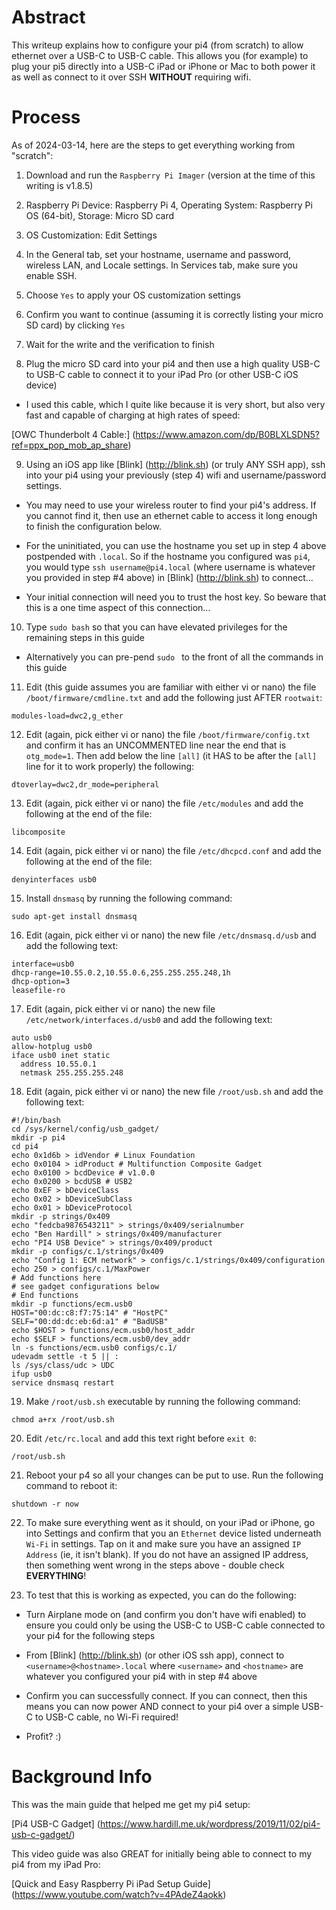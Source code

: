 # Abstract

This writeup explains how to configure your pi4 (from scratch) to allow ethernet over a USB-C to USB-C cable.  This allows you (for example) to plug your pi5 directly into a USB-C iPad or iPhone or Mac to both power it as well as connect to it over SSH **WITHOUT** requiring wifi.

# Process

As of 2024-03-14, here are the steps to get everything working from "scratch":

1. Download and run the `Raspberry Pi Imager` (version at the time of this writing is v1.8.5)

2. Raspberry Pi Device: Raspberry Pi 4, Operating System: Raspberry Pi OS (64-bit), Storage: Micro SD card

3. OS Customization: Edit Settings

4. In the General tab, set your hostname, username and password, wireless LAN, and Locale settings.  In Services tab, make sure you enable SSH.

5. Choose `Yes` to apply your OS customization settings

6. Confirm you want to continue (assuming it is correctly listing your micro SD card) by clicking `Yes`

7. Wait for the write and the verification to finish

8. Plug the micro SD card into your pi4 and then use a high quality USB-C to USB-C cable to connect it to your iPad Pro (or other USB-C iOS device)

- I used this cable, which I quite like because it is very short, but also very fast and capable of charging at high rates of speed:

[OWC Thunderbolt 4 Cable:] (https://www.amazon.com/dp/B0BLXLSDN5?ref=ppx_pop_mob_ap_share)

9. Using an iOS app like [Blink] (http://blink.sh) (or truly ANY SSH app), ssh into your pi4 using your previously (step 4) wifi and username/password settings.

- You may need to use your wireless router to find your pi4's address.  If you cannot find it, then use an ethernet cable to access it long enough to finish the configuration below.

- For the uninitiated, you can use the hostname you set up in step 4 above postpended with `.local`.  So if the hostname you configured was `pi4`, you would type `ssh username@pi4.local` (where username is whatever you provided in step #4 above) in [Blink] (http://blink.sh) to connect...
  
- Your initial connection will need you to trust the host key.  So beware that this is a one time aspect of this connection...

10. Type `sudo bash` so that you can have elevated privileges for the remaining steps in this guide

- Alternatively you can pre-pend `sudo ` to the front of all the commands in this guide

11. Edit (this guide assumes you are familiar with either vi or nano) the file `/boot/firmware/cmdline.txt` and add the following just AFTER `rootwait`:

```
modules-load=dwc2,g_ether
```

12. Edit (again, pick either vi or nano) the file `/boot/firmware/config.txt` and confirm it has an UNCOMMENTED line near the end that is `otg_mode=1`.  Then add below the line `[all]` (it HAS to be after the `[all]` line for it to work properly) the following:

```
dtoverlay=dwc2,dr_mode=peripheral
```

13. Edit (again, pick either vi or nano) the file `/etc/modules` and add the following at the end of the file:

```
libcomposite
```

14. Edit (again, pick either vi or nano) the file `/etc/dhcpcd.conf` and add the following at the end of the file:

```
denyinterfaces usb0
```

15. Install `dnsmasq` by running the following command:

```
sudo apt-get install dnsmasq
```

16. Edit (again, pick either vi or nano) the new file `/etc/dnsmasq.d/usb` and add the following text:

```
interface=usb0
dhcp-range=10.55.0.2,10.55.0.6,255.255.255.248,1h
dhcp-option=3
leasefile-ro
```

17. Edit (again, pick either vi or nano) the new file `/etc/network/interfaces.d/usb0` and add the following text:

```
auto usb0
allow-hotplug usb0
iface usb0 inet static
  address 10.55.0.1
  netmask 255.255.255.248
```

18. Edit (again, pick either vi or nano) the new file `/root/usb.sh` and add the following text:

```
#!/bin/bash
cd /sys/kernel/config/usb_gadget/
mkdir -p pi4
cd pi4
echo 0x1d6b > idVendor # Linux Foundation
echo 0x0104 > idProduct # Multifunction Composite Gadget
echo 0x0100 > bcdDevice # v1.0.0
echo 0x0200 > bcdUSB # USB2
echo 0xEF > bDeviceClass
echo 0x02 > bDeviceSubClass
echo 0x01 > bDeviceProtocol
mkdir -p strings/0x409
echo "fedcba9876543211" > strings/0x409/serialnumber
echo "Ben Hardill" > strings/0x409/manufacturer
echo "PI4 USB Device" > strings/0x409/product
mkdir -p configs/c.1/strings/0x409
echo "Config 1: ECM network" > configs/c.1/strings/0x409/configuration
echo 250 > configs/c.1/MaxPower
# Add functions here
# see gadget configurations below
# End functions
mkdir -p functions/ecm.usb0
HOST="00:dc:c8:f7:75:14" # "HostPC"
SELF="00:dd:dc:eb:6d:a1" # "BadUSB"
echo $HOST > functions/ecm.usb0/host_addr
echo $SELF > functions/ecm.usb0/dev_addr
ln -s functions/ecm.usb0 configs/c.1/
udevadm settle -t 5 || :
ls /sys/class/udc > UDC
ifup usb0
service dnsmasq restart
```

19. Make `/root/usb.sh` executable by running the following command:

```
chmod a+rx /root/usb.sh
```

20. Edit `/etc/rc.local` and add this text right before `exit 0`:

```
/root/usb.sh
```

21. Reboot your p4 so all your changes can be put to use.  Run the following command to reboot it:

```
shutdown -r now
```

22. To make sure everything went as it should, on your iPad or iPhone, go into Settings and confirm that you an `Ethernet` device listed underneath `Wi-Fi` in settings.  Tap on it and make sure you have an assigned `IP Address` (ie, it isn't blank).  If you do not have an assigned IP address, then something went wrong in the steps above - double check **EVERYTHING**!

23. To test that this is working as expected, you can do the following:

- Turn Airplane mode on (and confirm you don't have wifi enabled) to ensure you could only be using the USB-C to USB-C cable connected to your pi4 for the following steps
  
- From [Blink] (http://blink.sh) (or other iOS ssh app), connect to `<username>@<hostname>.local` where `<username>` and `<hostname>` are whatever you configured your pi4 with in step #4 above
  
- Confirm you can successfully connect.  If you can connect, then this means you can now power AND connect to your pi4 over a simple USB-C to USB-C cable, no Wi-Fi required!
  
- Profit?   :)

# Background Info

This was the main guide that helped me get my pi4 setup:

[Pi4 USB-C Gadget] (https://www.hardill.me.uk/wordpress/2019/11/02/pi4-usb-c-gadget/)

This video guide was also GREAT for initially being able to connect to my pi4 from my iPad Pro:

[Quick and Easy Raspberry Pi iPad Setup Guide] (https://www.youtube.com/watch?v=4PAdeZ4aokk)



